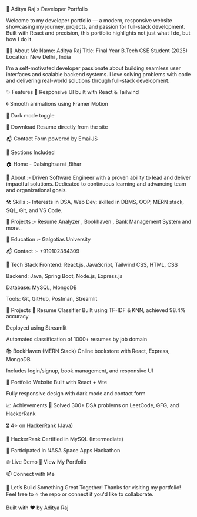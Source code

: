 🚀 Aditya Raj's Developer Portfolio


Welcome to my developer portfolio — a modern, responsive website showcasing my journey, projects, and passion for full-stack development. Built with React and precision, this portfolio highlights not just what I do, but how I do it.

🧑‍💻 About Me
Name: Aditya Raj
Title: Final Year B.Tech CSE Student (2025)
Location: New Delhi , India

I'm a self-motivated developer passionate about building seamless user interfaces and scalable backend systems. I love solving problems with code and delivering real-world solutions through full-stack development.

✨ Features
🎨 Responsive UI built with React & Tailwind

🌀 Smooth animations using Framer Motion

🌙 Dark mode toggle

📄 Download Resume directly from the site

📬 Contact Form powered by EmailJS

📌 Sections Included 

🏠 Home - Dalsinghsarai ,Bihar

🧠 About :- Driven Software Engineer with a proven ability to lead and deliver impactful solutions. Dedicated to continuous learning and advancing team and organizational goals.


🛠️ Skills :- Interests in DSA, Web Dev; skilled in DBMS, OOP, MERN stack, SQL, Git, and VS Code.

📁 Projects :- Resume Analyzer , Bookhaven , Bank Management System and more..

🧩 Education :- Galgotias University

📬 Contact :- +919102384309

🔧 Tech Stack
Frontend: React.js, JavaScript, Tailwind CSS, HTML, CSS

Backend: Java, Spring Boot, Node.js, Express.js

Database: MySQL, MongoDB

Tools: Git, GitHub, Postman, Streamlit

💼 Projects
📄 Resume Classifier
Built using TF-IDF & KNN, achieved 98.4% accuracy

Deployed using Streamlit

Automated classification of 1000+ resumes by job domain

📚 BookHaven (MERN Stack)
Online bookstore with React, Express, MongoDB

Includes login/signup, book management, and responsive UI

🔧 Portfolio Website
Built with React + Vite

Fully responsive design with dark mode and contact form

📈 Achievements
🧠 Solved 300+ DSA problems on LeetCode, GFG, and HackerRank

🎖️ 4⭐ on HackerRank (Java)

📜 HackerRank Certified in MySQL (Intermediate)

🚀 Participated in NASA Space Apps Hackathon

🌐 Live Demo
🔗 View My Portfolio

📫 Connect with Me



🤝 Let’s Build Something Great Together!
Thanks for visiting my portfolio! Feel free to ⭐ the repo or connect if you'd like to collaborate.

Built with ❤️ by Aditya Raj